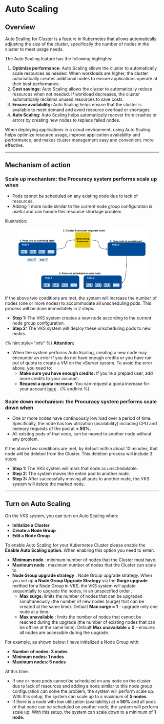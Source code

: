 # Auto Scaling

## Overview <a href="#tong-quan" id="tong-quan"></a>

Auto Scaling for Cluster is a feature in Kubernetes that allows automatically adjusting the size of the cluster, specifically the number of nodes in the cluster to meet usage needs.

The Auto Scaling feature has the following highlights:

1. **Optimize performance:** Auto Scaling allows the cluster to automatically scale resources as needed. When workloads are higher, the cluster automatically creates additional nodes to ensure applications operate at their best performance.
2. **Cost savings:** Auto Scaling allows the cluster to automatically reduce resources when not needed. If workload decreases, the cluster automatically reclaims unused resources to save costs.
3. **Ensure availability:** Auto Scaling helps ensure that the cluster is available to meet demand and avoid resource overload or shortages.
4. **Auto Scaling:** Auto Scaling helps automatically recover from crashes or errors by creating new nodes to replace failed nodes.

When deploying applications in a cloud environment, using Auto Scaling helps optimize resource usage, improve application availability and performance, and makes cluster management easy and convenient. more effective.

***

## Mechanism of action <a href="#co-che-hoat-dong" id="co-che-hoat-dong"></a>

### **Scale up mechanism: the Procuracy system performs scale up when**

* Pods cannot be scheduled on any existing node due to lack of resources.
* Adding 1 more node similar to the current node group configuration is useful and can handle this resource shortage problem.

Illustration:

<figure><img src="../../.gitbook/assets/image (37) (1) (1) (1) (1).png" alt=""><figcaption></figcaption></figure>

If the above two conditions are met, the system will increase the number of nodes (one or more nodes) to accommodate all unscheduling pods. This process will be done immediately in 2 steps:

* **Step 1:** The VKS system creates a new node according to the current node group configuration.
* **Step 2:** The VKS system will deploy these unscheduling pods to new nodes.

{% hint style="info" %}
**Attention:**

* When the system performs Auto Scaling, creating a new node may encounter an error if you do not have enough credits or you have run out of quota to create a VM on the vServer system. To avoid the error above, you need to:
  * **Make sure you have enough credits:** If you're a prepaid user, add more credits to your account.
  * **Request a quota increase:** You can request a quota increase for your account [here](https://hcm-3.console.vngcloud.vn/vserver/limit) .
{% endhint %}

### **Scale down mechanism: the Procuracy system performs scale down when**

* One or more nodes have continuously low load over a period of time. Specifically, the node has low utilization (availability) including CPU and memory requests of the pod at **< 50%.**
* All existing pods of that node, can be moved to another node without any problem.

If the above two conditions are met, by default within about 10 minutes, that node will be deleted from the Cluster. This deletion process will include 3 steps:

* **Step 1:** The VKS system will mark that node as unschedulable.
* **Step 2:** The system moves the entire pod to another node.
* **Step 3:** After successfully moving all pods to another node, the VKS system will delete the marked node.

***

## **Turn on Auto Scaling** <a href="#autoscaling-batautoscaling" id="autoscaling-batautoscaling"></a>

On the VKS system, you can turn on Auto Scaling when:

* **Initialize a Cluster**
* **Create a Node Group**
* **Edit a Node Group**

To enable Auto Scaling for your Kubernetes Cluster please enable the **Enable Auto Scaling option.** When enabling this option you need to enter:.

* **Minimum node** : minimum number of nodes that the Cluster must have.
* **Maximum node** : maximum number of nodes that the Cluster can scale to.
* **Node Group upgrade strategy** : Node Group upgrade strategy. When you set up **a Node Group Upgrade Strategy** via the **Surge upgrade** method for a Node Group in VKS, the VKS system will update sequentially to upgrade the nodes, in an unspecified order [.](https://cloud.google.com/kubernetes-engine/docs/concepts/node-pool-upgrade-strategies.)
  * **Max surge:** limits the number of nodes that can be upgraded simultaneously (the number of new nodes (surge) that can be created at the same time). Default **Max surge = 1** - upgrade only one node at a time.
  * **Max unavailable** : limits the number of nodes that cannot be reached during the upgrade (the number of existing nodes that can be offline at the same time). Default **Max unavailable = 0** - ensures all nodes are accessible during the upgrade.

For example, as shown below: I have initialized a Node Group with:

* **Number of nodes: 3 nodes**
* **Minimum nodes: 1 nodes**
* **Maximum nodes: 5 nodes**

At this time:

* If one or more pods cannot be scheduled on any node on the cluster due to lack of resources and adding a node similar to this node group configuration can solve the problem, the system will perform scale up. With this setup, the system can scale up to a maximum of **5 nodes** .
* If there is a node with low utilization (availability) at **< 50%** and all pods of that node can be scheduled on another node, the system will perform scale up. With this setup, the system can scale down to a minimum of **1 node.**
